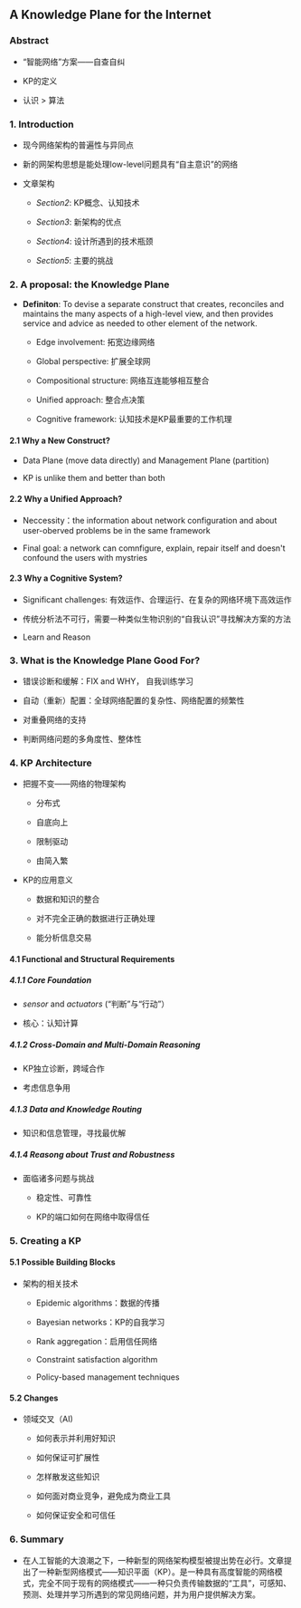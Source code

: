 ## 

## A Knowledge Plane for the Internet

### Abstract

- “智能网络”方案——自查自纠

- KP的定义

- 认识 > 算法

### 1. Introduction

- 现今网络架构的普遍性与异同点

- 新的网架构思想是能处理low-level问题具有“自主意识”的网络

- 文章架构

  - *Section2*: KP概念、认知技术

  - *Section3*: 新架构的优点

  - *Section4*: 设计所遇到的技术瓶颈

  - *Section5*: 主要的挑战

### 2. A proposal: the Knowledge Plane

- **Definiton**: To devise a separate construct that creates, reconciles and maintains the many aspects of a high-level view,  and then provides service and advice as needed to other element of the network.
  - Edge involvement: 拓宽边缘网络

  - Global perspective: 扩展全球网

  - Compositional structure: 网络互连能够相互整合

  - Unified approach: 整合点决策

  - Cognitive framework: 认知技术是KP最重要的工作机理

#### 2.1 Why a New Construct?

- Data Plane (move data directly) and Management Plane (partition)

- KP is unlike them and better than both

#### 2.2 Why a Unified Approach?

- Neccessity：the information about network configuration and about user-oberved problems be in the same framework

- Final goal: a network can comnfigure, explain, repair itself and doesn't confound the users with mystries

#### 2.3 Why a Cognitive System?

- Significant challenges: 有效运作、合理运行、在复杂的网络环境下高效运作

- 传统分析法不可行，需要一种类似生物识别的“自我认识”寻找解决方案的方法

- Learn and Reason

### 3. What is the Knowledge Plane Good For?

- 错误诊断和缓解：FIX and WHY， 自我训练学习

- 自动（重新）配置：全球网络配置的复杂性、网络配置的频繁性

- 对重叠网络的支持

- 判断网络问题的多角度性、整体性

### 4. KP Architecture

- 把握不变——网络的物理架构

  - 分布式

  - 自底向上

  - 限制驱动

  - 由简入繁

- KP的应用意义

  - 数据和知识的整合

  - 对不完全正确的数据进行正确处理

  - 能分析信息交易

#### 4.1 Functional and Structural Requirements

##### 4.1.1 Core Foundation

- *sensor* and *actuators* (“判断”与“行动”）

- 核心：认知计算

##### 4.1.2 Cross-Domain and Multi-Domain Reasoning

- KP独立诊断，跨域合作

- 考虑信息争用

##### 4.1.3 Data and Knowledge Routing

- 知识和信息管理，寻找最优解

##### 4.1.4 Reasong about Trust and Robustness

- 面临诸多问题与挑战

  - 稳定性、可靠性

  - KP的端口如何在网络中取得信任

### 5. Creating a KP

#### 5.1 Possible Building Blocks

- 架构的相关技术

  - Epidemic algorithms：数据的传播

  - Bayesian networks：KP的自我学习

  - Rank aggregation：启用信任网络

  - Constraint satisfaction algorithm

  - Policy-based management techniques

#### 5.2 Changes

- 领域交叉（AI)

  - 如何表示并利用好知识

  - 如何保证可扩展性

  - 怎样散发这些知识

  - 如何面对商业竞争，避免成为商业工具

  - 如何保证安全和可信任

### 6. Summary

- 在人工智能的大浪潮之下，一种新型的网络架构模型被提出势在必行。文章提出了一种新型网络模式——知识平面（KP）。是一种具有高度智能的网络模式，完全不同于现有的网络模式——一种只负责传输数据的“工具”，可感知、预测、处理并学习所遇到的常见网络问题，并为用户提供解决方案。
